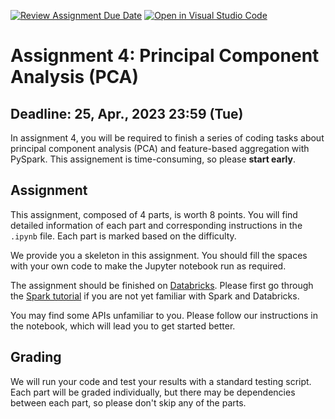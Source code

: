[![Review Assignment Due Date](https://classroom.github.com/assets/deadline-readme-button-24ddc0f5d75046c5622901739e7c5dd533143b0c8e959d652212380cedb1ea36.svg)](https://classroom.github.com/a/OaLM6ffB)
[![Open in Visual Studio Code](https://classroom.github.com/assets/open-in-vscode-718a45dd9cf7e7f842a935f5ebbe5719a5e09af4491e668f4dbf3b35d5cca122.svg)](https://classroom.github.com/online_ide?assignment_repo_id=10852519&assignment_repo_type=AssignmentRepo)
# Assignment 4: Principal Component Analysis (PCA)

## Deadline: 25, Apr., 2023 23:59 (Tue)

In assignment 4, you will be required to finish a series of coding tasks about principal component analysis (PCA) and feature-based aggregation with PySpark. This assignement is time-consuming, so please **start early**.

## Assignment

This assignment, composed of 4 parts, is worth 8 points. You will find detailed information of each part and corresponding instructions in the `.ipynb` file. Each part is marked based on the difficulty.

We provide you a skeleton in this assignment. You should fill the spaces with your own code to make the Jupyter notebook run as required.

The assignment should be finished on [Databricks](https://community.cloud.databricks.com/). Please first go through the [Spark tutorial](https://canvas.ust.hk/courses/47941/discussion_topics/409967) if you are not yet familiar with Spark and Databricks.

You may find some APIs unfamiliar to you. Please follow our instructions in the notebook, which will lead you to get started better.

## Grading

We will run your code and test your results with a standard testing script. Each part will be graded individually, but there may be dependencies between each part, so please don't skip any of the parts.
